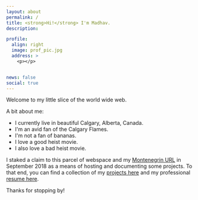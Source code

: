 ```yaml
---
layout: about
permalink: /
title: <strong>Hi!</strong> I'm Madhav.
description: 

profile:
  align: right
  image: prof_pic.jpg
  address: >
    <p></p>


news: false
social: true
---
```

Welcome to my little slice of the world wide web. 

A bit about me:

+ I currently live in beautiful Calgary, Alberta, Canada.
+ I'm an avid fan of the Calgary Flames.
+ I'm not a fan of bananas.
+ I love a good heist movie.
+ I also love a bad heist movie.

I staked a claim to this parcel of webspace and my [Montenegrin URL](https://en.wikipedia.org/wiki/.me) in September 2018 as a means of hosting and documenting some projects. To that end, you can find a collection of my [projects here](projects/) and my professional [resume here](resume/).



Thanks for stopping by!
